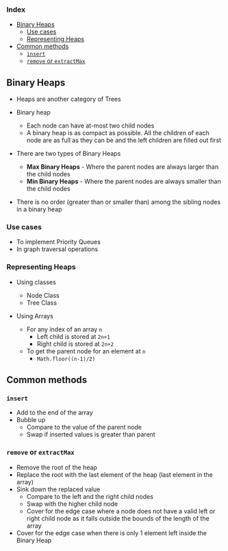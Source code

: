 ### Index
- [Binary Heaps](#binary-heaps)
    - [Use cases](#use-cases)
    - [Representing Heaps](#representing-heaps)
- [Common methods](#common-methods)
    - [`insert`](#insert)
    - [`remove` or `extractMax`](#remove-or-extractmax)

## Binary Heaps

- Heaps are another category of Trees

- Binary heap
    - Each node can have at-most two child nodes
    - A binary heap is as compact as possible. All the children of each node are as full as they can be and the left children are filled out first

- There are two types of Binary Heaps
    - **Max Binary Heaps** - Where the parent nodes are always larger than the child nodes
    - **Min Binary Heaps** - Where the parent nodes are always smaller than the child nodes

- There is no order (greater than or smaller than) among the sibling nodes in a binary heap

### Use cases

- To implement Priority Queues
- In graph traversal operations

### Representing Heaps

- Using classes 
    - Node Class
    - Tree Class

- Using Arrays
    - For any index of an array `n`
        - Left child is stored at `2n+1`
        - Right child is stored at `2n+2`
    - To get the parent node for an element at `n`
        - `Math.floor((n-1)/2)`

## Common methods

### `insert`

- Add to the end of the array
- Bubble up
    - Compare to the value of the parent node
    - Swap if inserted values is greater than parent

### `remove` or `extractMax`

- Remove the root of the heap
- Replace the root with the last element of the heap (last element in the array)
- Sink down the replaced value
    - Compare to the left and the right child nodes
    - Swap with the higher child node
    - Cover for the edge case where a node does not have a valid left or right child node as it falls outside the bounds of the length of the array
- Cover for the edge case when there is only 1 element left inside the Binary Heap




